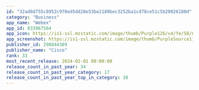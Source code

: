 ```yaml
---
id: "32ad8d755c8952c970ed5dd28e53be2189bec3252ba1cd78ce51c5b20026180d"
category: "Business"
app_name: "Webex"
app_id: 833967564
app_icon: https://is1-ssl.mzstatic.com/image/thumb/Purple126/v4/fe/58/85/fe588562-110d-f597-aab1-149ce3be85b8/AppIcon-0-0-1x_U007emarketing-0-7-0-85-220.png/1024x1024bb.png
app_screenshot: https://is1-ssl.mzstatic.com/image/thumb/PurpleSource115/v4/a9/6e/b3/a96eb3b5-dc45-6c88-cec8-15da7b364c30/0401c2ab-fcab-4275-ab21-7feaa4a8f189_Unified-phone-1.png/1242x2688bb.png
publisher_id: 298844389
publisher_name: "Cisco"
rank: 33
most_recent_release: 2024-02-01 00:00:00
release_count_in_past_year: 34
release_count_in_past_year_category: 17
release_count_in_past_year_top_in_category: 38
---
```

